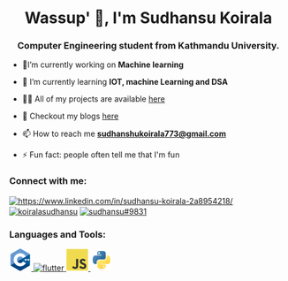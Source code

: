 <h1 align="center">Wassup' 👋, I'm Sudhansu Koirala</h1>
<h3 align="center">Computer Engineering student from Kathmandu University.</h3>

- 🤖I’m currently working on **Machine learning**

- 🌱 I’m currently learning **IOT, machine Learning and DSA**

- 👨‍💻 All of my projects are available [here](https://github.com/sudhansu15)

- 📝 Checkout my blogs [here](https://sudhansu260501.blogspot.com/)

- 📫 How to reach me **sudhanshukoirala773@gmail.com**

- ⚡ Fun fact: people often tell me that I'm fun

<h3 align="left">Connect with me:</h3>
<p align="left">
<a href="https://linkedin.com/in/https://www.linkedin.com/in/sudhansu-koirala-2a8954218/" target="blank"><img align="center" src="https://raw.githubusercontent.com/rahuldkjain/github-profile-readme-generator/master/src/images/icons/Social/linked-in-alt.svg" alt="https://www.linkedin.com/in/sudhansu-koirala-2a8954218/" height="30" width="40" /></a>
<a href="https://instagram.com/koiralasudhansu" target="blank"><img align="center" src="https://raw.githubusercontent.com/rahuldkjain/github-profile-readme-generator/master/src/images/icons/Social/instagram.svg" alt="koiralasudhansu" height="30" width="40" /></a>
<a href="https://discord.gg/sudhansu#9831" target="blank"><img align="center" src="https://raw.githubusercontent.com/rahuldkjain/github-profile-readme-generator/master/src/images/icons/Social/discord.svg" alt="sudhansu#9831" height="30" width="40" /></a>
</p>

<h3 align="left">Languages and Tools:</h3>
<p align="left"> <a href="https://www.w3schools.com/cpp/" target="_blank" rel="noreferrer"> <img src="https://raw.githubusercontent.com/devicons/devicon/master/icons/cplusplus/cplusplus-original.svg" alt="cplusplus" width="40" height="40"/> </a> <a href="https://flutter.dev" target="_blank" rel="noreferrer"> <img src="https://www.vectorlogo.zone/logos/flutterio/flutterio-icon.svg" alt="flutter" width="40" height="40"/> </a> <a href="https://developer.mozilla.org/en-US/docs/Web/JavaScript" target="_blank" rel="noreferrer"> <img src="https://raw.githubusercontent.com/devicons/devicon/master/icons/javascript/javascript-original.svg" alt="javascript" width="40" height="40"/> </a> <a href="https://www.python.org" target="_blank" rel="noreferrer"> <img src="https://raw.githubusercontent.com/devicons/devicon/master/icons/python/python-original.svg" alt="python" width="40" height="40"/> </a> </p>
